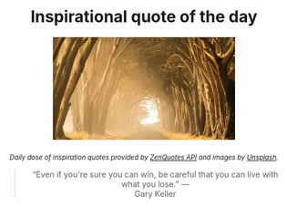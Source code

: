 
<div align="center">

# Inspirational quote of the day

<img src="./data/photo.jpeg" alt="Beautiful nature photo" width="320" height="180">

<sub><i>Daily dose of inspiration quotes provided by [ZenQuotes API](https://zenquotes.io/) and images by [Unsplash](https://unsplash.com/).</i></sub>


<blockquote>&ldquo;Even if you're sure you can win, be careful that you can live with what you lose.&rdquo; &mdash; <footer>Gary Keller</footer></blockquote>

</div>
